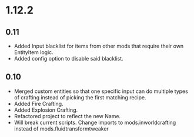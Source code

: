 # 1.12.2

## 0.11
- Added Input blacklist for items from other mods that require their own EntityItem logic.
- Added config option to disable said blacklist.

## 0.10
- Merged custom entities so that one specific input can do multiple types of crafting instead of picking the first matching recipe.
- Added Fire Crafting.
- Added Explosion Crafting.
- Refactored project to reflect the new Name.
- Will break current scripts. Change imports to mods.inworldcrafting instead of mods.fluidtransformtweaker